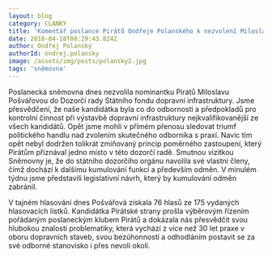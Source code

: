 ```yaml
---
layout: blog
category: CLANKY
title: 'Komentář poslance Pirátů Ondřeje Polanského k nezvolení Miloslavy Pošvářové do Dozorčí rady SFDI'
date: 2018-04-18T08:29:43.824Z
author: Ondřej Polanský
authorId: ondrej.polansky
image: /assets/img/posts/polansky2.jpg
tags: 'sněmovna'
---
```


Poslanecká sněmovna dnes nezvolila nominantku Pirátů Miloslavu Pošvářovou do Dozorčí rady Státního fondu dopravní infrastruktury. Jsme přesvědčení, že naše kandidátka byla co do odbornosti a předpokladů pro kontrolní činnost při výstavbě dopravní infrastruktury nejkvalifikovanější ze všech kandidátů. Opět jsme mohli v přímém přenosu sledovat triumf politického handlu nad zvolením skutečného odborníka s praxí. Navíc tím opět nebyl dodržen tolikrát zmiňovaný princip poměrného zastoupení, který Pirátům přiznával jedno místo v této dozorčí radě. Smutnou vizitkou Sněmovny je, že do státního dozorčího orgánu navolila své vlastní členy, čímž dochází k dalšímu kumulování funkcí a především odměn. V minulém týdnu jsme představili legislativní návrh, který by kumulování odměn zabránil.

V tajném hlasování dnes Pošvářová získala 76 hlasů ze 175 vydaných hlasovacích lístků. Kandidátka Pirátské strany prošla výběrovým řízením pořádaným poslaneckým klubem Pirátů a dokázala nás přesvědčit svou hlubokou znalostí problematiky, která vychází z více než 30 let praxe v oboru dopravních staveb, svou bezúhonností a odhodláním postavit se za své odborné stanovisko i přes nevoli okolí. 





